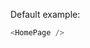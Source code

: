 [//]: # 'For more details see https://react-styleguidist.js.org/docs/documenting.html#usage-examples-and-readme-files'

Default example:

```js
<HomePage />
```
